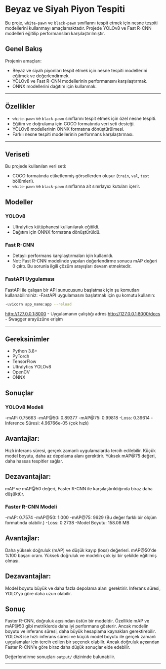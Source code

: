 # Beyaz ve Siyah Piyon Tespiti

Bu proje, `white-pawn` ve `black-pawn` sınıflarını tespit etmek için nesne tespiti modellerini kullanmayı amaçlamaktadır. Projede YOLOv8 ve Fast R-CNN modelleri eğitilip performansları karşılaştırılmıştır.


## Genel Bakış

Projenin amaçları:
- Beyaz ve siyah piyonları tespit etmek için nesne tespiti modellerini eğitmek ve değerlendirmek.
- YOLOv8 ve Fast R-CNN modellerinin performansını karşılaştırmak.
- ONNX modellerini dağıtım için kullanmak.

---

## Özellikler

- `white-pawn` ve `black-pawn` sınıflarını tespit etmek için özel nesne tespiti.
- Eğitim ve doğrulama için COCO formatında veri seti desteği.
- YOLOv8 modellerinin ONNX formatına dönüştürülmesi.
- Farklı nesne tespiti modellerinin performans karşılaştırması.

---

## Veriseti

Bu projede kullanılan veri seti:
- COCO formatında etiketlenmiş görsellerden oluşur (`train`, `val`, `test` bölümleri).
- `white-pawn` ve `black-pawn` sınıflarına ait sınırlayıcı kutuları içerir.


## Modeller

### YOLOv8
- Ultralytics kütüphanesi kullanılarak eğitildi.
- Dağıtım için ONNX formatına dönüştürüldü.


### Fast R-CNN
- Detaylı performans karşılaştırmaları için kullanıldı.
- Not: Fast R-CNN modelinde yapılan değerlendirme sonucu mAP değeri 0 çıktı. Bu sorunla ilgili çözüm arayışları devam etmektedir.

### FastAPI Uygulaması
FastAPI ile çalışan bir API sunucusunu başlatmak için şu komutları kullanabilirsiniz:
-FastAPI uygulamasını başlatmak için şu komutu kullanın:
```bash
-uvicorn app_name:app --reload
```
http://127.0.0.1:8000 - Uygulamanın çalıştığı adres
http://127.0.0.1:8000/docs - Swagger arayüzüne erişim

---

## Gereksinimler


- Python 3.8+
- PyTorch
- TensorFlow
- Ultralytics YOLOv8
- OpenCV
- ONNX



## Sonuçlar

### YOLOv8 Modeli 
-mAP: 0.75663
-mAP@50: 0.89377
-mAP@75: 0.99818
-Loss: 0.39614
-Inference Süresi: 4.96766e-05 (çok hızlı)
## Avantajlar:
Hızlı inferans süresi, gerçek zamanlı uygulamalarda tercih edilebilir.
Küçük model boyutu, daha az depolama alanı gerektirir.
Yüksek mAP@75 değeri, daha hassas tespitler sağlar.
## Dezavantajlar:
mAP ve mAP@50 değeri, Faster R-CNN ile karşılaştırıldığında biraz daha düşüktür.
### Faster R-CNN Modeli
-mAP: 0.7574
-mAP@50: 1.000
-mAP@75: 9629 (Bu değer farklı bir ölçüm formatında olabilir.)
-Loss: 0.2738
-Model Boyutu: 158.08 MB
## Avantajlar:
Daha yüksek doğruluk (mAP) ve düşük kayıp (loss) değerleri.
mAP@50'de %100 başarı oranı.
Yüksek doğruluk ve modelin çok iyi bir şekilde eğitilmiş olması.
## Dezavantajlar:
Model boyutu büyük ve daha fazla depolama alanı gerektirir.
Inferans süresi, YOLO'ya göre daha uzun olabilir.
## Sonuç
Faster R-CNN, doğruluk açısından üstün bir modeldir. Özellikle mAP ve mAP@50 gibi metriklerde daha iyi performans gösterir. Ancak modelin boyutu ve inferans süresi, daha büyük hesaplama kaynakları gerektirebilir.
YOLOv8 ise hızlı inferans süresi ve küçük model boyutu ile gerçek zamanlı uygulamalar için tercih edilen bir seçenek olabilir. Ancak doğruluk açısından Faster R-CNN'e göre biraz daha düşük sonuçlar elde edebilir.

Değerlendirme sonuçları `output/` dizininde bulunabilir.

---



